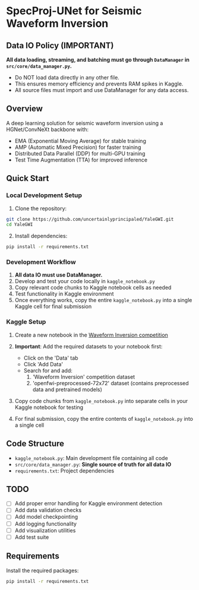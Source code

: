 # SpecProj-UNet for Seismic Waveform Inversion

## Data IO Policy (IMPORTANT)
**All data loading, streaming, and batching must go through `DataManager` in `src/core/data_manager.py`.**
- Do NOT load data directly in any other file.
- This ensures memory efficiency and prevents RAM spikes in Kaggle.
- All source files must import and use DataManager for any data access.

## Overview
A deep learning solution for seismic waveform inversion using a HGNet/ConvNeXt backbone with:
- EMA (Exponential Moving Average) for stable training
- AMP (Automatic Mixed Precision) for faster training
- Distributed Data Parallel (DDP) for multi-GPU training
- Test Time Augmentation (TTA) for improved inference

## Quick Start

### Local Development Setup
1. Clone the repository:
```bash
git clone https://github.com/uncertainlyprincipaled/YaleGWI.git
cd YaleGWI
```

2. Install dependencies:
```bash
pip install -r requirements.txt
```

### Development Workflow
1. **All data IO must use DataManager.**
2. Develop and test your code locally in `kaggle_notebook.py`
3. Copy relevant code chunks to Kaggle notebook cells as needed
4. Test functionality in Kaggle environment
5. Once everything works, copy the entire `kaggle_notebook.py` into a single Kaggle cell for final submission

### Kaggle Setup
1. Create a new notebook in the [Waveform Inversion competition](https://www.kaggle.com/competitions/waveform-inversion)

2. **Important**: Add the required datasets to your notebook first:
   - Click on the 'Data' tab
   - Click 'Add Data'
   - Search for and add:
     1. 'Waveform Inversion' competition dataset
     2. 'openfwi-preprocessed-72x72' dataset (contains preprocessed data and pretrained models)

3. Copy code chunks from `kaggle_notebook.py` into separate cells in your Kaggle notebook for testing

4. For final submission, copy the entire contents of `kaggle_notebook.py` into a single cell

## Code Structure
- `kaggle_notebook.py`: Main development file containing all code
- `src/core/data_manager.py`: **Single source of truth for all data IO**
- `requirements.txt`: Project dependencies

## TODO
- [ ] Add proper error handling for Kaggle environment detection
- [ ] Add data validation checks
- [ ] Add model checkpointing
- [ ] Add logging functionality
- [ ] Add visualization utilities
- [ ] Add test suite

## Requirements
Install the required packages:
```bash
pip install -r requirements.txt
```


